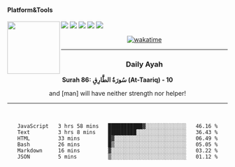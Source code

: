 #### Platform&Tools

[![](https://img.shields.io/badge/-NPM-cb3837?style=flat-square&logo=npm&logoColor=white)](https://npmjs.com/)
[![](https://img.shields.io/badge/PHP-777BB4?style=flat-square&logo=php&logoColor=white)](https://nodejs.org/)
[![](https://img.shields.io/badge/Julia-9558B2?style=flat-square&logo=julia&logoColor=white)](https://nodejs.org/)
<img src="https://avatars.githubusercontent.com/u/31664438?v=4" width="120" align="left">
[![](https://img.shields.io/badge/-Node.js-43853d?style=flat-square&logo=node.js&logoColor=ffffff)](https://nodejs.org/)
[![](https://img.shields.io/badge/Visual_Studio_Code-0078D4?style=flat-square&logo=visual%20studio%20code&logoColor=white)](https://nodejs.org/)

<center>

[![wakatime](https://wakatime.com/badge/user/87646243-158a-4241-a3cb-668e1fa2dbb8.svg)](https://wakatime.com/@87646243-158a-4241-a3cb-668e1fa2dbb8)
               

_______ 
### Daily Ayah

<!--START_SECTION:quran-->

**Surah 86: سُورَةُ الطَّارِقِ (At-Taariq) - 10**

and [man] will have neither strength nor helper!
 <!--END_SECTION:quran-->

  
                       
                                             
_______

&nbsp;&nbsp;     &nbsp;&nbsp;    &nbsp;&nbsp;   &nbsp;&nbsp;
 
<!--START_SECTION:waka-->

```text
JavaScript   3 hrs 58 mins   ███████████▓░░░░░░░░░░░░░   46.16 %
Text         3 hrs 8 mins    █████████░░░░░░░░░░░░░░░░   36.43 %
HTML         33 mins         █▓░░░░░░░░░░░░░░░░░░░░░░░   06.49 %
Bash         26 mins         █▒░░░░░░░░░░░░░░░░░░░░░░░   05.05 %
Markdown     16 mins         ▓░░░░░░░░░░░░░░░░░░░░░░░░   03.22 %
JSON         5 mins          ▒░░░░░░░░░░░░░░░░░░░░░░░░   01.12 %
```

<!--END_SECTION:waka-->
